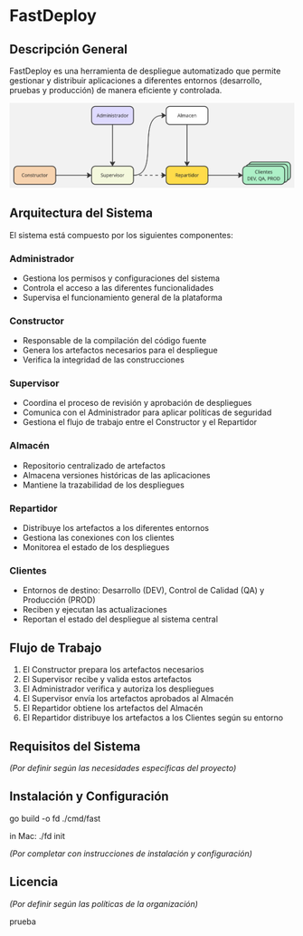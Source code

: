 # FastDeploy

## Descripción General
FastDeploy es una herramienta de despliegue automatizado que permite gestionar y distribuir aplicaciones a diferentes entornos (desarrollo, pruebas y producción) de manera eficiente y controlada.

![arquitectura](./doc/img/FastDeploy.jpg)

## Arquitectura del Sistema

El sistema está compuesto por los siguientes componentes:

### Administrador
- Gestiona los permisos y configuraciones del sistema
- Controla el acceso a las diferentes funcionalidades
- Supervisa el funcionamiento general de la plataforma

### Constructor
- Responsable de la compilación del código fuente
- Genera los artefactos necesarios para el despliegue
- Verifica la integridad de las construcciones

### Supervisor
- Coordina el proceso de revisión y aprobación de despliegues
- Comunica con el Administrador para aplicar políticas de seguridad
- Gestiona el flujo de trabajo entre el Constructor y el Repartidor

### Almacén
- Repositorio centralizado de artefactos
- Almacena versiones históricas de las aplicaciones
- Mantiene la trazabilidad de los despliegues

### Repartidor
- Distribuye los artefactos a los diferentes entornos
- Gestiona las conexiones con los clientes
- Monitorea el estado de los despliegues

### Clientes
- Entornos de destino: Desarrollo (DEV), Control de Calidad (QA) y Producción (PROD)
- Reciben y ejecutan las actualizaciones
- Reportan el estado del despliegue al sistema central

## Flujo de Trabajo

1. El Constructor prepara los artefactos necesarios
2. El Supervisor recibe y valida estos artefactos
3. El Administrador verifica y autoriza los despliegues
4. El Supervisor envía los artefactos aprobados al Almacén
5. El Repartidor obtiene los artefactos del Almacén
6. El Repartidor distribuye los artefactos a los Clientes según su entorno

## Requisitos del Sistema

*(Por definir según las necesidades específicas del proyecto)*

## Instalación y Configuración

go build -o fd ./cmd/fast

in Mac: ./fd init

*(Por completar con instrucciones de instalación y configuración)*

## Licencia

*(Por definir según las políticas de la organización)*

prueba